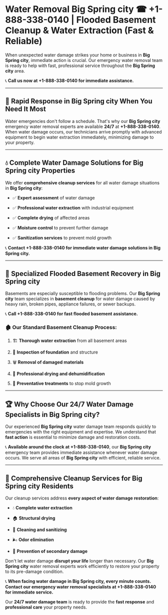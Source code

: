 # Water Removal Big Spring city ☎ +1-888-338-0140 | Flooded Basement Cleanup & Water Extraction (Fast & Reliable)

When unexpected water damage strikes your home or business in **Big Spring city**, immediate action is crucial. Our emergency water removal team is ready to help with fast, professional service throughout the **Big Spring city** area. 

📞 **Call us now at +1-888-338-0140 for immediate assistance.**
---
## 🚀 Rapid Response in Big Spring city When You Need It Most
Water emergencies don't follow a schedule. That's why our **Big Spring city** emergency water removal experts are available **24/7** at **+1-888-338-0140**. When water damage occurs, our technicians arrive promptly with advanced equipment to begin water extraction immediately, minimizing damage to your property.
---
## 💧 Complete Water Damage Solutions for Big Spring city Properties
We offer **comprehensive cleanup services** for all water damage situations in **Big Spring city**:
- ✅ **Expert assessment** of water damage  
- ✅ **Professional water extraction** with industrial equipment  
- ✅ **Complete drying** of affected areas  
- ✅ **Moisture control** to prevent further damage  
- ✅ **Sanitization services** to prevent mold growth  
📞 **Contact +1-888-338-0140 for immediate water damage solutions in Big Spring city.**
---
## 🌊 Specialized Flooded Basement Recovery in Big Spring city
Basements are especially susceptible to flooding problems. Our **Big Spring city** team specializes in **basement cleanup** for water damage caused by heavy rain, broken pipes, appliance failures, or sewer backups. 
📞 **Call +1-888-338-0140 for fast flooded basement assistance.**
### 🏚️ Our Standard Basement Cleanup Process:
1. 🏗️ **Thorough water extraction** from all basement areas  
2. 🔎 **Inspection of foundation** and structure  
3. 🗑️ **Removal of damaged materials**  
4. 💨 **Professional drying and dehumidification**  
5. 🚫 **Preventative treatments** to stop mold growth  
---
## 🏆 Why Choose Our 24/7 Water Damage Specialists in Big Spring city?
Our experienced **Big Spring city** water damage team responds quickly to emergencies with the right equipment and expertise. We understand that **fast action** is essential to minimize damage and restoration costs.
📞 **Available around the clock at +1-888-338-0140**, our **Big Spring city** emergency team provides immediate assistance whenever water damage occurs. We serve all areas of **Big Spring city** with efficient, reliable service.
---
## 🧹 Comprehensive Cleanup Services for Big Spring city Residents
Our cleanup services address **every aspect of water damage restoration**:
- 💧 **Complete water extraction**  
- 🏠 **Structural drying**  
- 🧼 **Cleaning and sanitizing**  
- 🌬️ **Odor elimination**  
- 🚫 **Prevention of secondary damage**  
Don't let water damage **disrupt your life** longer than necessary. Our **Big Spring city** water removal experts work efficiently to restore your property to its pre-damage condition.
📞 **When facing water damage in Big Spring city, every minute counts. Contact our emergency water removal specialists at +1-888-338-0140 for immediate service.**
Our **24/7 water damage team** is ready to provide the **fast response** and **professional care** your property needs.
